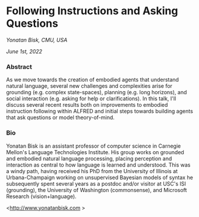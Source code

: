 # Following Instructions and Asking Questions

*Yonatan Bisk, CMU, USA*

*June 1st, 2022*

### Abstract

As we move towards the creation of embodied agents that understand natural language, several new challenges and complexities arise for grounding (e.g. complex state-spaces), planning (e.g. long horizons), and social interaction (e.g. asking for help or clarifications).  In this talk, I'll discuss several recent results both on improvements to embodied instruction following within ALFRED and initial steps towards building agents that ask questions or model theory-of-mind.


### Bio

Yonatan Bisk is an assistant professor of computer science in Carnegie Mellon's Language Technologies Institute. His group works on grounded and embodied natural language processing, placing perception and interaction as central to how language is learned and understood. This was a windy path, having received his PhD from the University of Illinois at Urbana-Champaign working on unsupervised Bayesian models of syntax he subsequently spent several years as a postdoc and/or visitor at USC's ISI (grounding), the University of Washington (commonsense), and Microsoft Research (vision+language). 

<http://www.yonatanbisk.com >
